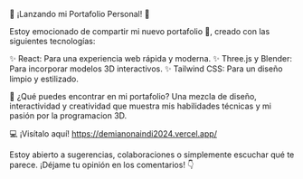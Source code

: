 🎉 ¡Lanzando mi Portafolio Personal! 🎉

Estoy emocionado de compartir mi nuevo portafolio 🚀, creado con las siguientes tecnologías:

✨ React: Para una experiencia web rápida y moderna.
✨ Three.js y Blender: Para incorporar modelos 3D interactivos.
✨ Tailwind CSS: Para un diseño limpio y estilizado.

🌟 ¿Qué puedes encontrar en mi portafolio?
Una mezcla de diseño, interactividad y creatividad que muestra mis habilidades técnicas y mi pasión por la programacion 3D. 

💻 ¡Visítalo aquí! https://demianonaindi2024.vercel.app/

Estoy abierto a sugerencias, colaboraciones o simplemente escuchar qué te parece. ¡Déjame tu opinión en los comentarios! 👇
